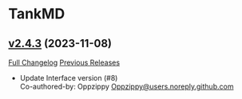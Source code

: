 # TankMD

## [v2.4.3](https://github.com/Oppzippy/TankMD/tree/v2.4.3) (2023-11-08)
[Full Changelog](https://github.com/Oppzippy/TankMD/compare/v2.4.2...v2.4.3) [Previous Releases](https://github.com/Oppzippy/TankMD/releases)

- Update Interface version (#8)  
    Co-authored-by: Oppzippy <Oppzippy@users.noreply.github.com>  